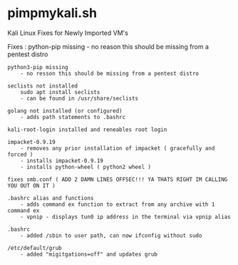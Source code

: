 # pimpmykali.sh 

Kali Linux Fixes for Newly Imported VM's

Fixes : 
    python-pip missing
        - no reason this should be missing from a pentest distro
    
    python3-pip missing
        - no resson this should be missing from a pentest distro
    
    seclists not installed
        sudo apt install seclists 
        - can be found in /usr/share/seclists 
        
    golang not installed (or configured)
        - adds path statements to .bashrc 
        
    kali-root-login installed and reneables root login 
    
    impacket-0.9.19
        - removes any prior installation of impacket ( gracefully and forced ) 
        - installs impacket-0.9.19 
        - installs python-wheel ( python2 wheel ) 
        
    fixes smb.conf ( ADD 2 DAMN LINES OFFSEC!!! YA THATS RIGHT IM CALLING YOU OUT ON IT ) 

    .bashrc alias and functions 
        - adds command ex function to extract from any archive with 1 command ex 
        - vpnip - displays tun0 ip address in the terminal via vpnip alias 
        
    .bashrc 
        - added /sbin to user path, can now ifconfig without sudo 
    
    /etc/default/grub
        - added "migitgations=off" and updates grub
    

          
